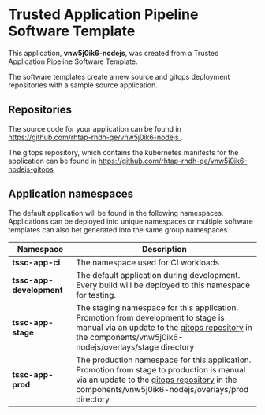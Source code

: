 # Trusted Application Pipeline Software Template

This application, **vnw5j0ik6-nodejs**, was created from a Trusted Application Pipeline Software Template.

The software templates create a new source and gitops deployment repositories with a sample source application. 

## Repositories

The source code for your application can be found in [https://github.com/rhtap-rhdh-qe/vnw5j0ik6-nodejs ](https://github.com/rhtap-rhdh-qe/vnw5j0ik6-nodejs ).
 
The gitops repository, which contains the kubernetes manifests for the application can be found in 
[https://github.com/rhtap-rhdh-qe/vnw5j0ik6-nodejs-gitops ](https://github.com/rhtap-rhdh-qe/vnw5j0ik6-nodejs-gitops ) 

## Application namespaces 

The default application will be found in the following namespaces. Applications can be deployed into unique namespaces or multiple software templates can also bet generated into the same group namespaces.  

|  Namespace   |  Description   |  
| -------- | -------- |
| **tssc-app-ci** | The namespace used for CI workloads |
| **tssc-app-development** | The default application during development. Every build will be deployed to this namespace for testing. |
| **tssc-app-stage** | The staging namespace for this application. Promotion from development to stage is manual via an update to the [gitops repository](https://github.com/rhtap-rhdh-qe/vnw5j0ik6-nodejs-gitops ) in the components/vnw5j0ik6-nodejs/overlays/stage directory |
| **tssc-app-prod** | The production namespace for this application. Promotion from stage to production is manual via an update to the [gitops repository](https://github.com/rhtap-rhdh-qe/vnw5j0ik6-nodejs-gitops ) in the components/vnw5j0ik6-nodejs/overlays/prod directory |